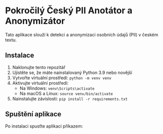 # Pokročilý Český PII Anotátor a Anonymizátor

Tato aplikace slouží k detekci a anonymizaci osobních údajů (PII) v českém textu.

## Instalace

1. Naklonujte tento repozitář
2. Ujistěte se, že máte nainstalovaný Python 3.9 nebo novější
3. Vytvořte virtuální prostředí: `python -m venv venv`
4. Aktivujte virtuální prostředí:
   - Na Windows: `venv\Scripts\activate`
   - Na macOS a Linux: `source venv/bin/activate`
5. Nainstalujte závislosti: `pip install -r requirements.txt`

## Spuštění aplikace

Po instalaci spusťte aplikaci příkazem:

